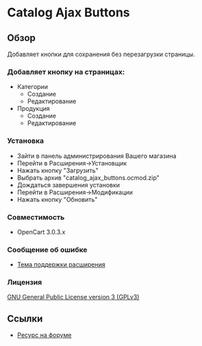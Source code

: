 # Catalog Ajax Buttons

## Обзор
Добавляет кнопки для сохранения без перезагрузки страницы.

### Добавляет кнопку на страницах:
- Категории
  - Создание
  - Редактирование
- Продукция
  - Создание
  - Редактирование

### Установка
- Зайти в панель администрирования Вашего магазина
- Перейти в Расширения->Установщик
- Нажать кнопку "Загрузить"
- Выбрать архив "catalog_ajax_buttons.ocmod.zip"
- Дождаться завершения установки
- Перейти в Расширения->Модификации
- Нажать кнопку "Обновить"

### Совместимость
- OpenCart 3.0.3.x

### Сообщение об ошибке
- [Тема поддержки расширения](https://forum.opencart.name/threads/catalog-ajax-buttons.41/)

### Лицензия
[GNU General Public License version 3 (GPLv3)](LICENSE)

## Ссылки
- [Ресурс на форуме](https://forum.opencart.name/resources/catalog-ajax-buttons.20/)